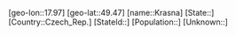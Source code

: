 ﻿---
location: [49.47,17.97]
type: City
tags:
- geo/City


SpocWebEntityId: 31621
isDeleted: false
confidential: public

---
[geo-lon::17.97]
[geo-lat::49.47]
[name::Krasna]
[State::]
[Country::Czech_Rep.]
[StateId::]
[Population::]
[Unknown::]

